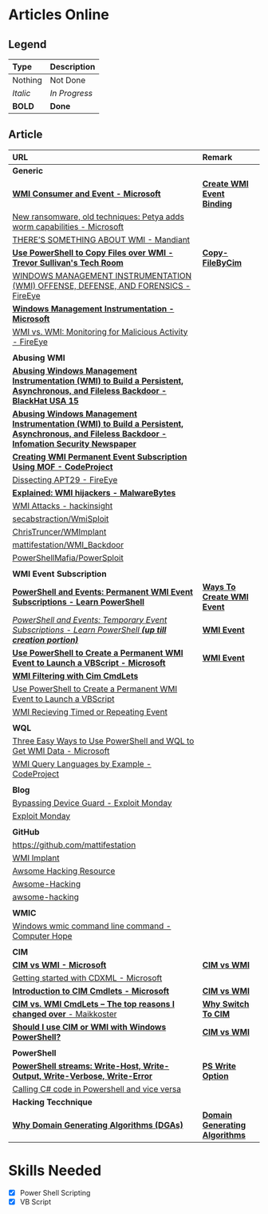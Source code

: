 # Articles Online
## Legend
| Type 	   | Description     |
| :--------| :-------------- |
| Nothing  | Not Done        |
| *Italic* | *In Progress* |
| **BOLD** | **Done**		     |

## Article
| URL  | Remark |
| :--  | :--- |
| **Generic** |  |
| [**WMI Consumer and Event - Microsoft**](https://msdn.microsoft.com/en-us/library/aa389751(v=vs.85).aspx) | [**Create WMI Event Binding**](Notes/Create_WMI_Events_Binding.md) |
| [New ransomware, old techniques: Petya adds worm capabilities - Microsoft](https://blogs.technet.microsoft.com/mmpc/2017/06/27/new-ransomware-old-techniques-petya-adds-worm-capabilities/) | |
| [THERE’S SOMETHING ABOUT WMI - Mandiant](https://www.sans.org/summit-archives/file/summit-archive-1492187258.pdf) | |
| [**Use PowerShell to Copy Files over WMI - Trevor Sullivan's Tech Room**](https://trevorsullivan.net/2016/10/20/use-powershell-copy-files-wmi/) | [**Copy-FileByCim**](../PowerShell/Module/Copy-FileByCim.ps1) |
| [WINDOWS MANAGEMENT INSTRUMENTATION (WMI) OFFENSE, DEFENSE, AND FORENSICS - FireEye](https://www.fireeye.com/content/dam/fireeye-www/global/en/current-threats/pdfs/wp-windows-management-instrumentation.pdf) | |
| [**Windows Management Instrumentation - Microsoft**](https://msdn.microsoft.com/en-us/library/aa394582(v=vs.85).aspx) | |
| [WMI vs. WMI: Monitoring for Malicious Activity - FireEye](https://www.fireeye.com/blog/threat-research/2016/08/wmi_vs_wmi_monitor.html) | |
| | |
| **Abusing WMI** |  |
| [**Abusing Windows Management Instrumentation (WMI) to Build a Persistent, Asynchronous, and Fileless Backdoor - BlackHat USA 15**](https://www.blackhat.com/docs/us-15/materials/us-15-Graeber-Abusing-Windows-Management-Instrumentation-WMI-To-Build-A-Persistent%20Asynchronous-And-Fileless-Backdoor.pdf) | |
| [**Abusing Windows Management Instrumentation (WMI) to Build a Persistent, Asynchronous, and Fileless Backdoor - Infomation Security Newspaper**](http://www.securitynewspaper.com/2015/10/10/abusing-windows-management-instrumentation-wmi-to-build-a-persistent-asynchronous-and-fileless-backdoor/) | |
| [**Creating WMI Permanent Event Subscription Using MOF - CodeProject**](https://www.codeproject.com/Articles/28226/Creating-WMI-Permanent-Event-Subscriptions-Using-M) | |
| [Dissecting APT29 - FireEye](https://www.fireeye.com/blog/threat-research/2017/03/dissecting_one_ofap.html) | |
| [**Explained: WMI hijackers - MalwareBytes**](https://blog.malwarebytes.com/cybercrime/2016/10/explained-wmi-hijackers/) | |
| [WMI Attacks - hackinsight](http://www.hackinsight.org/news,469.html) | |
| [secabstraction/WmiSploit](https://github.com/secabstraction/WmiSploit) ||
| [ChrisTruncer/WMImplant](https://github.com/ChrisTruncer/WMImplant) ||
| [mattifestation/WMI_Backdoor](https://github.com/mattifestation/WMI_Backdoor)||
| [PowerShellMafia/PowerSploit](https://github.com/PowerShellMafia/PowerSploit)||
| | |
| **WMI Event Subscription** |  |
| [**PowerShell and Events: Permanent WMI Event Subscriptions - Learn PowerShell**](https://learn-powershell.net/2013/08/14/powershell-and-events-permanent-wmi-event-subscriptions/) | [**Ways To Create WMI Event**](Notes/Ways_To_Create_WMI_Event.md) |
| [*PowerShell and Events: Temporary Event Subscriptions - Learn PowerShell **(up till creation portion)***](https://learn-powershell.net/2013/08/02/powershell-and-events-wmi-temporary-event-subscriptions/) | [**WMI Event**](Notes/WMI_Event.md) |
| [**Use PowerShell to Create a Permanent WMI Event to Launch a VBScript - Microsoft**](https://blogs.technet.microsoft.com/heyscriptingguy/2012/07/20/use-powershell-to-create-a-permanent-wmi-event-to-launch-a-vbscript/) | [**WMI Event**](Notes/WMI_Event.md) |
| [**WMI Filtering with Cim CmdLets**](https://social.technet.microsoft.com/Forums/scriptcenter/en-US/35a482d6-daf4-422a-80d2-828be85efd99/trouble-with-wmi-filtering-with-powershell-and-cim-cmdlets?forum=ITCG) | |
| [Use PowerShell to Create a Permanent WMI Event to Launch a VBScript](https://blogs.technet.microsoft.com/heyscriptingguy/2012/07/20/use-powershell-to-create-a-permanent-wmi-event-to-launch-a-vbscript/) | |
| [WMI Recieving Timed or Repeating Event](https://msdn.microsoft.com/en-us/library/aa389759(v=vs.85).aspx)| |
| | |
| **WQL** |  |
| [Three Easy Ways to Use PowerShell and WQL to Get WMI Data - Microsoft](https://blogs.technet.microsoft.com/heyscriptingguy/2012/07/10/three-easy-ways-to-use-powershell-and-wql-to-get-wmi-data/) | |
| [WMI Query Languages by Example - CodeProject](https://www.codeproject.com/Articles/46390/WMI-Query-Language-by-Example) | |
| | |
| **Blog** |  |
| [Bypassing Device Guard - Exploit Monday](http://www.exploit-monday.com/2017/07/bypassing-device-guard-with-dotnet-methods.html?m=1) | |
| [Exploit Monday](http://www.exploit-monday.com/?m=1) | |
| | |
| **GitHub** |  |
| https://github.com/mattifestation | |
| [WMI Implant](https://github.com/ChrisTruncer/WMImplant) | |
| [Awsome Hacking Resource](https://github.com/vitalysim/Awesome-Hacking-Resources) | | |
| [Awsome-Hacking](https://github.com/Hack-with-Github/Awesome-Hacking) | | |
| [awsome-hacking](https://github.com/carpedm20/awesome-hacking) | | |
| | |
| **WMIC** |  |
| [Windows wmic command line command - Computer Hope](https://www.computerhope.com/wmic.htm) | | 
| | |
| **CIM** |  |
| [**CIM vs WMI - Microsoft**](https://blogs.technet.microsoft.com/heyscriptingguy/2016/02/08/should-i-use-cim-or-wmi-with-windows-powershell) | [**CIM vs WMI**](Notes/CIM_vs_WMI.md) |
| [Getting started with CDXML - Microsoft](https://msdn.microsoft.com/en-us/library/jj542525(v=vs.85).aspx) | |
| [**Introduction to CIM Cmdlets - Microsoft**](https://blogs.msdn.microsoft.com/powershell/2012/08/24/introduction-to-cim-cmdlets/#comments) | [**CIM vs WMI**](Notes/CIM_vs_WMI.md) |
| [**CIM vs. WMI CmdLets – The top reasons I changed over** - Maikkoster](http://maikkoster.com/cim-vs-wmi-cmdlets-the-top-reasons-i-changed) | [**Why Switch To CIM**](Notes/Why_Switch_To_CIM.md)  |
| [**Should I use CIM or WMI with Windows PowerShell?**](https://blogs.technet.microsoft.com/heyscriptingguy/2016/02/08/should-i-use-cim-or-wmi-with-windows-powershell) | [**CIM vs WMI**](Notes/CIM_vs_WMI.md) |
| | |
| **PowerShell** |  |
| [**PowerShell streams: Write-Host, Write-Output, Write-Verbose, Write-Error**](https://4sysops.com/archives/powershell-streams-write-host-write-output-write-verbose-write-error/) | [**PS Write Option**](Notes/PowerShell/PS_Write_Option.md) |
| [Calling C# code in Powershell and vice versa](http://executeautomation.com/blog/calling-c-code-in-powershell-and-vice-versa/) | |
| **Hacking Tecchnique**|  |
| [**Why Domain Generating Algorithms (DGAs)**](https://blog.trendmicro.com/domain-generating-algorithms-dgas/)| [**Domain Generating Algorithms**](Notes/Domain_Generating_Algorithms.md) |

# Skills Needed
- [x] Power Shell Scripting
- [x] VB Script
